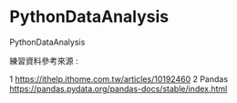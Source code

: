 # PythonDataAnalysis
PythonDataAnalysis

練習資料參考來源 :

1 https://ithelp.ithome.com.tw/articles/10192460
2 Pandas https://pandas.pydata.org/pandas-docs/stable/index.html


